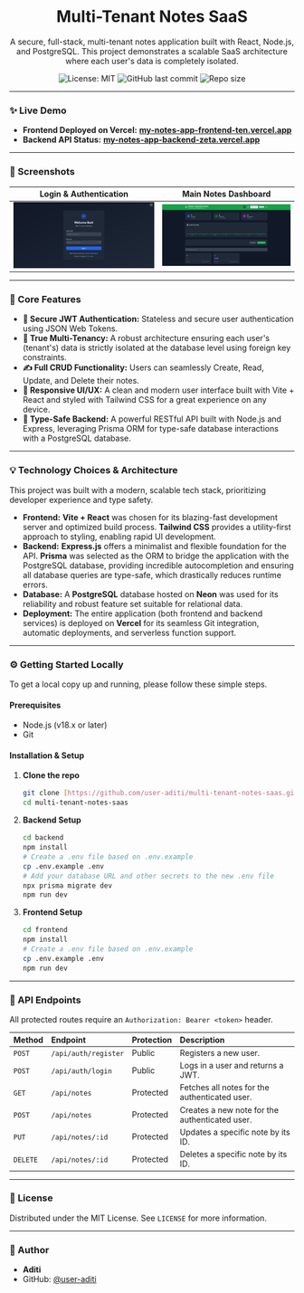 <div align="center">

# **Multi-Tenant Notes SaaS**

A secure, full-stack, multi-tenant notes application built with React, Node.js, and PostgreSQL. This project demonstrates a scalable SaaS architecture where each user's data is completely isolated.

![License: MIT](https://img.shields.io/badge/License-MIT-blue.svg)
![GitHub last commit](https://img.shields.io/github/last-commit/user-aditi/multi-tenant-notes-saas)
![Repo size](https://img.shields.io/github/repo-size/user-aditi/multi-tenant-notes-saas)

</div>

---

### **✨ Live Demo**

* **Frontend Deployed on Vercel:** [**my-notes-app-frontend-ten.vercel.app**](https://my-notes-app-frontend-ten.vercel.app/)
* **Backend API Status:** [**my-notes-app-backend-zeta.vercel.app**](https://my-notes-app-backend-zeta.vercel.app/)

---

### **📸 Screenshots**

| Login & Authentication                      | Main Notes Dashboard                        |
| :------------------------------------------: | :-------------------------------------------: |
| *![Login Page](./frontend/src/assets/login.png)* | *![Notes Dashboard](./frontend/src//assets/dashboard.png)* |

---

### **🚀 Core Features**

* **🔐 Secure JWT Authentication:** Stateless and secure user authentication using JSON Web Tokens.
* **🏢 True Multi-Tenancy:** A robust architecture ensuring each user's (tenant's) data is strictly isolated at the database level using foreign key constraints.
* **✍️ Full CRUD Functionality:** Users can seamlessly Create, Read, Update, and Delete their notes.
* **📱 Responsive UI/UX:** A clean and modern user interface built with Vite + React and styled with Tailwind CSS for a great experience on any device.
* **🚄 Type-Safe Backend:** A powerful RESTful API built with Node.js and Express, leveraging Prisma ORM for type-safe database interactions with a PostgreSQL database.

---

### **💡 Technology Choices & Architecture**

This project was built with a modern, scalable tech stack, prioritizing developer experience and type safety.

* **Frontend:** **Vite + React** was chosen for its blazing-fast development server and optimized build process. **Tailwind CSS** provides a utility-first approach to styling, enabling rapid UI development.
* **Backend:** **Express.js** offers a minimalist and flexible foundation for the API. **Prisma** was selected as the ORM to bridge the application with the PostgreSQL database, providing incredible autocompletion and ensuring all database queries are type-safe, which drastically reduces runtime errors.
* **Database:** A **PostgreSQL** database hosted on **Neon** was used for its reliability and robust feature set suitable for relational data.
* **Deployment:** The entire application (both frontend and backend services) is deployed on **Vercel** for its seamless Git integration, automatic deployments, and serverless function support.

---

### **⚙️ Getting Started Locally**

To get a local copy up and running, please follow these simple steps.

#### **Prerequisites**

* Node.js (v18.x or later)
* Git

#### **Installation & Setup**

1.  **Clone the repo**
    ```sh
    git clone [https://github.com/user-aditi/multi-tenant-notes-saas.git](https://github.com/user-aditi/multi-tenant-notes-saas.git)
    cd multi-tenant-notes-saas
    ```

2.  **Backend Setup**
    ```sh
    cd backend
    npm install
    # Create a .env file based on .env.example
    cp .env.example .env
    # Add your database URL and other secrets to the new .env file
    npx prisma migrate dev
    npm run dev
    ```

3.  **Frontend Setup**
    ```sh
    cd frontend
    npm install
    # Create a .env file based on .env.example
    cp .env.example .env
    npm run dev
    ```

---

### **🔌 API Endpoints**

All protected routes require an `Authorization: Bearer <token>` header.

| Method   | Endpoint             | Protection | Description                      |
| :------- | :------------------- | :--------- | :------------------------------- |
| `POST`   | `/api/auth/register` | Public     | Registers a new user.            |
| `POST`   | `/api/auth/login`    | Public     | Logs in a user and returns a JWT.|
| `GET`    | `/api/notes`         | Protected  | Fetches all notes for the authenticated user. |
| `POST`   | `/api/notes`         | Protected  | Creates a new note for the authenticated user. |
| `PUT`    | `/api/notes/:id`     | Protected  | Updates a specific note by its ID. |
| `DELETE` | `/api/notes/:id`     | Protected  | Deletes a specific note by its ID. |

---

### **📜 License**

Distributed under the MIT License. See `LICENSE` for more information.

---

### **👤 Author**

* **Aditi**
* GitHub: [@user-aditi](https://github.com/user-aditi)